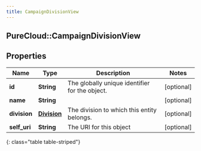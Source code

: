 ```yaml
---
title: CampaignDivisionView
---
```

## PureCloud::CampaignDivisionView

## Properties

|Name | Type | Description | Notes|
|------------ | ------------- | ------------- | -------------|
| **id** | **String** | The globally unique identifier for the object. | [optional] |
| **name** | **String** |  | [optional] |
| **division** | [**Division**](Division.html) | The division to which this entity belongs. | [optional] |
| **self_uri** | **String** | The URI for this object | [optional] |
{: class="table table-striped"}


